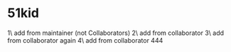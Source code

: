 # 51kid
1\ add from maintainer (not Collaborators)
2\ add from collaborator 
3\ add from collaborator again
4\ add from collaborator 444